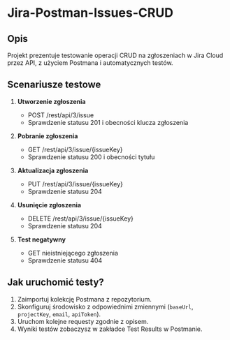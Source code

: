 # Jira-Postman-Issues-CRUD

## Opis
Projekt prezentuje testowanie operacji CRUD na zgłoszeniach w Jira Cloud przez API, z użyciem Postmana i automatycznych testów.

## Scenariusze testowe

1. **Utworzenie zgłoszenia**
   - POST /rest/api/3/issue
   - Sprawdzenie statusu 201 i obecności klucza zgłoszenia

2. **Pobranie zgłoszenia**
   - GET /rest/api/3/issue/{issueKey}
   - Sprawdzenie statusu 200 i obecności tytułu

3. **Aktualizacja zgłoszenia**
   - PUT /rest/api/3/issue/{issueKey}
   - Sprawdzenie statusu 204

4. **Usunięcie zgłoszenia**
   - DELETE /rest/api/3/issue/{issueKey}
   - Sprawdzenie statusu 204

5. **Test negatywny**
   - GET nieistniejącego zgłoszenia
   - Sprawdzenie statusu 404

## Jak uruchomić testy?

1. Zaimportuj kolekcję Postmana z repozytorium.
2. Skonfiguruj środowisko z odpowiednimi zmiennymi (`baseUrl`, `projectKey`, `email`, `apiToken`).
3. Uruchom kolejne requesty zgodnie z opisem.
4. Wyniki testów zobaczysz w zakładce Test Results w Postmanie.
